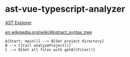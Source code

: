 # ast-vue-typescript-analyzer

[AST Explorer](https://astexplorer.net)  

[en.wikipedia.org/wiki/Abstract_syntax_tree](https://en.wikipedia.org/wiki/Abstract_syntax_tree)

```mermaid
A[Start: main()] --> B[Set project directory]
B --> C[Call analyzeProject()]
C --> D[Get all files with getAllFiles()]
```